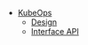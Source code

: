 * [KubeOps](README.md)
  * [Design](design.md)
  * [Interface API](https://pipperman.github.io/kubeops/api.html)